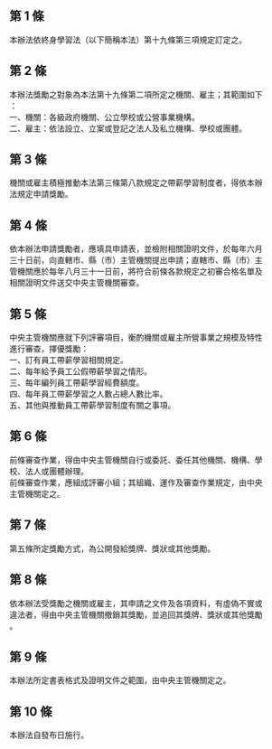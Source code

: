 第 1 條
-------
本辦法依終身學習法（以下簡稱本法）第十九條第三項規定訂定之。

第 2 條
-------
本辦法獎勵之對象為本法第十九條第二項所定之機關、雇主；其範圍如下  
：  
一、機關：各級政府機關、公立學校或公營事業機構。  
二、雇主：依法設立、立案或登記之法人及私立機構、學校或團體。

第 3 條
-------
機關或雇主積極推動本法第三條第八款規定之帶薪學習制度者，得依本辦  
法規定申請獎勵。

第 4 條
-------
依本辦法申請獎勵者，應填具申請表，並檢附相關證明文件，於每年六月  
三十日前，向直轄市、縣（市）主管機關提出申請；直轄市、縣（市）主  
管機關應於每年八月三十一日前，將符合前條各款規定之初審合格名單及  
相關證明文件送交中央主管機關審查。

第 5 條
-------
中央主管機關應就下列評審項目，衡酌機關或雇主所營事業之規模及特性  
進行審查，擇優獎勵：  
一、訂有員工帶薪學習相關規定。  
二、每年給予員工公假帶薪學習之情形。  
三、每年編列員工帶薪學習經費額度。  
四、每年員工帶薪學習之人數占總人數比率。  
五、其他與推動員工帶薪學習制度有關之事項。

第 6 條
-------
前條審查作業，得由中央主管機關自行或委託、委任其他機關、機構、學  
校、法人或團體辦理。  
前條審查作業，應組成評審小組；其組織、運作及審查作業規定，由中央  
主管機關定之。

第 7 條
-------
第五條所定獎勵方式，為公開發給獎牌、獎狀或其他獎勵。

第 8 條
-------
依本辦法受獎勵之機關或雇主，其申請之文件及各項資料，有虛偽不實或  
違法者，得由中央主管機關撤銷其獎勵，並追回其獎牌、獎狀或其他獎勵  
。

第 9 條
-------
本辦法所定書表格式及證明文件之範圍，由中央主管機關定之。

第 10 條
--------
本辦法自發布日施行。

